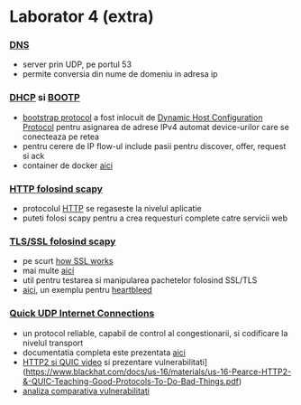 # Laborator 4 (extra)

### [DNS](https://en.wikipedia.org/wiki/Domain_Name_System#RFC_documents)
- server prin UDP, pe portul 53
- permite conversia din nume de domeniu in adresa ip

### [DHCP](http://www.ietf.org/rfc/rfc2131.txt) si [BOOTP](https://tools.ietf.org/html/rfc951)
- [bootstrap protocol](https://en.wikipedia.org/wiki/Bootstrap_Protocol) a fost inlocuit de [Dynamic Host Configuration Protocol](https://en.wikipedia.org/wiki/Dynamic_Host_Configuration_Protocol#Operation) pentru asignarea de adrese IPv4 automat device-urilor care se conecteaza pe retea
- pentru cerere de IP flow-ul include pasii pentru discover, offer, request si ack
- container de docker [aici](https://github.com/networkboot/docker-dhcpd)

### [HTTP folosind scapy](https://github.com/invernizzi/scapy-http)
- protocolul [HTTP](https://en.wikipedia.org/wiki/Hypertext_Transfer_Protocol#Request_methods) se regaseste la nivelul aplicatie
- puteti folosi scapy pentru a crea requesturi complete catre servicii web

### [TLS/SSL folosind scapy](https://github.com/tintinweb/scapy-ssl_tls)
- pe scurt [how SSL works](https://www.youtube.com/watch?v=iQsKdtjwtYI)
- mai multe [aici](https://blog.talpor.com/2015/07/ssltls-certificates-beginners-tutorial/)
- util pentru testarea si manipularea pachetelor folosind SSL/TLS
- [aici](https://github.com/tintinweb/scapy-ssl_tls), un exemplu pentru [heartbleed](http://heartbleed.com/)

### [Quick UDP Internet Connections](https://en.wikipedia.org/wiki/QUIC#cite_note-LWN-1)
- un protocol reliable, capabil de control al congestionarii, si codificare la nivelul transport
- documentatia completa este prezentata [aici](https://docs.google.com/document/d/1RNHkx_VvKWyWg6Lr8SZ-saqsQx7rFV-ev2jRFUoVD34/edit)
-  [HTTP2 si QUIC video](https://www.youtube.com/watch?v=wCa5nylzJCo) si prezentare vulnerabilitati](https://www.blackhat.com/docs/us-16/materials/us-16-Pearce-HTTP2-&-QUIC-Teaching-Good-Protocols-To-Do-Bad-Things.pdf) 
- [analiza comparativa vulnerabilitati](https://www.ietf.org/proceedings/96/slides/slides-96-irtfopen-1.pdf)


